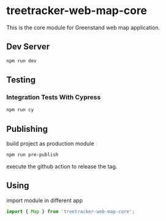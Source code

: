 # treetracker-web-map-core

This is the core module for Greenstand web map application.

## Dev Server

```sh
npm run dev
```

## Testing

### Integration Tests With Cypress

```sh
npm run cy
```

## Publishing

build project as production module

```sh
npm run pre-publish
```

execute the github action to release the tag.

## Using

import module in different app

```js
import { Map } from 'treetracker-web-map-core';
```

